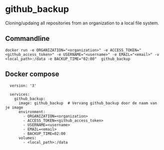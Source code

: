 # github_backup
Cloning/updaing all repositories from an organization to a local file system.

## Commandline

```docker run -e ORGANIZATION="<organization>" -e ACCESS_TOKEN="<github_access_token>" -e USERNAME="<username>" -e EMAIL="<email>" -v <local_path>:/data -e BACKUP_TIME="02:00"  github_backup```

## Docker compose
```  
  version: '3'

  services:
    github_backup:
      image: github_backup  # Vervang github_backup door de naam van je image
      environment:
        - ORGANIZATION=<organization>
        - ACCESS_TOKEN=<github_access_token>
        - USERNAME=<username>
        - EMAIL=<email>
        - BACKUP_TIME=02:00
      volumes:
        - <local_path>:/data
```
